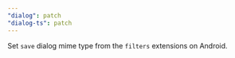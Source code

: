 ```yaml
---
"dialog": patch
"dialog-ts": patch
---
```


Set `save` dialog mime type from the `filters` extensions on Android.
